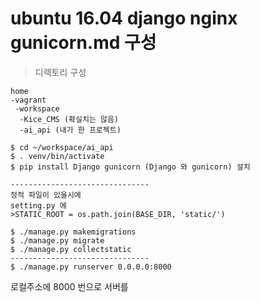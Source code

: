 # ubuntu 16.04 django nginx gunicorn.md 구성

>디렉토리 구성
```
home
-vagrant
 -workspace
  -Kice_CMS (확실치는 않음)
  -ai_api (내가 한 프로젝트)
```

```
$ cd ~/workspace/ai_api
$ . venv/bin/activate
$ pip install Django gunicorn (Django 와 gunicorn) 설치

-------------------------------
정적 파일이 있을시에
setting.py 에
>STATIC_ROOT = os.path.join(BASE_DIR, 'static/')

$ ./manage.py makemigrations
$ ./manage.py migrate
$ ./manage.py collectstatic
-------------------------------
$ ./manage.py runserver 0.0.0.0:8000
```
로컬주소에 8000 번으로 서버를 
